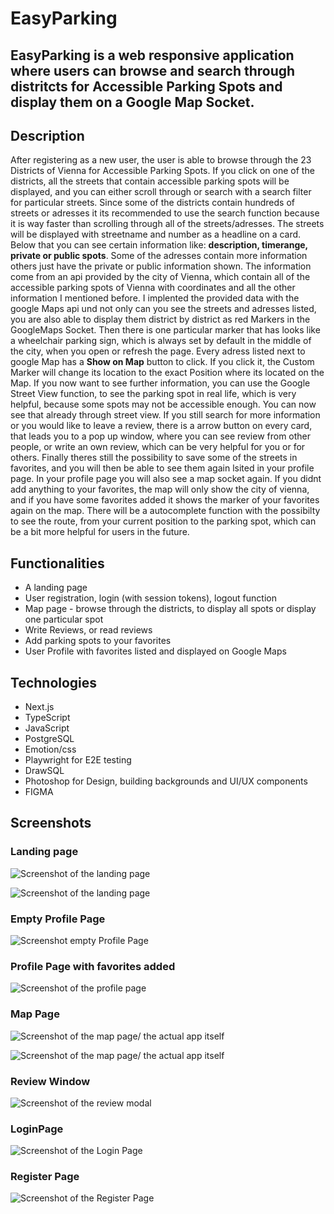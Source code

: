 # EasyParking

## EasyParking is a web responsive application where users can browse and search through distritcts for Accessible Parking Spots and display them on a Google Map Socket.

## Description

After registering as a new user, the user is able to browse through the 23 Districts of Vienna for Accessible Parking Spots. If you click on one of the districts, all the streets that contain accessible parking spots will be displayed, and you can either scroll through or search with a search filter for particular streets. Since some of the districts contain hundreds of streets or adresses it its recommended to use the search function because it is way faster than scrolling through all of the streets/adresses. The streets will be displayed with streetname and number as a headline on a card. Below that you can see certain information like: **description, timerange, private or public spots**. Some of the adresses contain more information others just have the private or public information shown. The information come from an api provided by the city of Vienna, which contain all of the accessible parking spots of Vienna with coordinates and all the other information I mentioned before. I implented the provided data with the google Maps api und not only can you see the streets and adresses listed, you are also able to display them district by district as red Markers in the GoogleMaps Socket. Then there is one particular marker that has looks like a wheelchair parking sign, which is always set by default in the middle of the city, when you open or refresh the page. Every adress listed next to google Map has a **Show on Map** button to click. If you click it, the Custom Marker will change its location to the exact Position where its located on the Map. If you now want to see further information, you can use the Google Street View function, to see the parking spot in real life, which is very helpful, because some spots may not be accessible enough. You can now see that already through street view. If you still search for more information or you would like to leave a review, there is a arrow button on every card, that leads you to a pop up window, where you can see review from other people, or write an own review, which can be very helpful for you or for others. Finally theres still the possibility to save some of the streets in favorites, and you will then be able to see them again lsited in your profile page. In your profile page you will also see a map socket again. If you didnt add anything to your favorites, the map will only show the city of vienna, and if you have some favorites added it shows the marker of your favorites again on the map. There will be a autocomplete function with the possibilty to see the route, from your current position to the parking spot, which can be a bit more helpful for users in the future.

## Functionalities

- A landing page
- User registration, login (with session tokens), logout function
- Map page - browse through the districts, to display all spots or display one particular spot
- Write Reviews, or read reviews
- Add parking spots to your favorites
- User Profile with favorites listed and displayed on Google Maps

## Technologies

- Next.js
- TypeScript
- JavaScript
- PostgreSQL
- Emotion/css
- Playwright for E2E testing
- DrawSQL
- Photoshop for Design, building backgrounds and UI/UX components
- FIGMA

## Screenshots

### Landing page

![Screenshot of the landing page](/public/screenshots/landingpage1.png 'This is the landing page1')

![Screenshot of the landing page](/public/screenshots/landingpage2.png 'This is the landing page2')

### Empty Profile Page

![Screenshot empty Profile Page](/public/screenshots/emptyprofilepage.png 'Empty Profile page without favorites')

### Profile Page with favorites added

![Screenshot of the profile page](/public/screenshots/profilepagefavorites.png 'Profile page with favorites added')

### Map Page

![Screenshot of the map page/ the actual app itself](/public/screenshots/mappage.png 'Dropdown Menu, more information of the streets and add to favorites + review area')

![Screenshot of the map page/ the actual app itself](/public/screenshots/streetcard.png 'Dropdown Menu, more information of the streets and add to favorites + review area')

### Review Window

![Screenshot of the review modal](/public/screenshots/reviewwindow.png 'Modal for reviews opened')

### LoginPage

![Screenshot of the Login Page](/public/screenshots/loginpage.png 'Login Page')

### Register Page

![Screenshot of the Register Page](/public/screenshots/registerpage.png 'Register Page')
